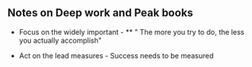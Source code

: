 ## Notes on Deep work and Peak books

* Focus on the widely important - 
     ** " The more you try to do, the less you actually accomplish"
     
* Act on the lead measures - Success needs to be measured

